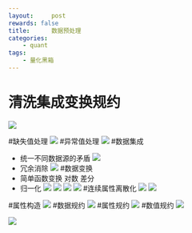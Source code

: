```yaml
---
layout:     post
rewards: false
title:      数据预处理
categories:
    - quant
tags:
    - 量化黑箱
---
```


# 清洗集成变换规约
![](https://cdn.jsdelivr.net/gh/631068264/img/0069RVTdgy1fva1zp4kk5j30wc0r8q3v.jpg)

#缺失值处理
![](https://cdn.jsdelivr.net/gh/631068264/img/0069RVTdgy1fva1zspb2lj31kw0md0wr.jpg)
#异常值处理
![](https://cdn.jsdelivr.net/gh/631068264/img/0069RVTdgy1fva1zx2475j31kw0dz0uo.jpg)
#数据集成
  - 统一不同数据源的矛盾
  ![](https://cdn.jsdelivr.net/gh/631068264/img/0069RVTdgy1fva2057bj1j31kw0jq76c.jpg)
  - 冗余消除
  ![](https://cdn.jsdelivr.net/gh/631068264/img/0069RVTdgy1fva20pcm8aj31kw0foacc.jpg)
#数据变换
  - 简单函数变换 对数 差分
  - 归一化
   ![](https://cdn.jsdelivr.net/gh/631068264/img/0069RVTdgy1fva20w3ho5j31kw094mzf.jpg)
    ![](https://cdn.jsdelivr.net/gh/631068264/img/0069RVTdgy1fva214sqfjj31kw0cq0tl.jpg)
  ![](https://cdn.jsdelivr.net/gh/631068264/img/0069RVTdgy1fva218su1mj31kw086wf4.jpg)
    ![](https://cdn.jsdelivr.net/gh/631068264/img/0069RVTdgy1fva21bth6mj31kw0c1wfe.jpg)
#连续属性离散化
![](https://cdn.jsdelivr.net/gh/631068264/img/0069RVTdgy1fva21eupp9j31kw08mabo.jpg)
![](https://cdn.jsdelivr.net/gh/631068264/img/0069RVTdgy1fva21j1dx7j31kw0sn0xw.jpg)

#属性构造
![](https://cdn.jsdelivr.net/gh/631068264/img/0069RVTdgy1fva21nky0gj31fc1csgry.jpg)
#数据规约
![](https://cdn.jsdelivr.net/gh/631068264/img/0069RVTdgy1fva21xctg9j31kw0cw0uv.jpg)
#属性规约
![](https://cdn.jsdelivr.net/gh/631068264/img/0069RVTdgy1fva2236wc0j31fc1csgry.jpg)
#数值规约
![](https://cdn.jsdelivr.net/gh/631068264/img/0069RVTdgy1fva2278di7j31e0082abc.jpg)

![](https://cdn.jsdelivr.net/gh/631068264/img/0069RVTdgy1fva22d72owj31de0ge401.jpg)